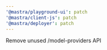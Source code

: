 ```yaml
---
'@mastra/playground-ui': patch
'@mastra/client-js': patch
'@mastra/deployer': patch
---
```


Remove unused /model-providers API
